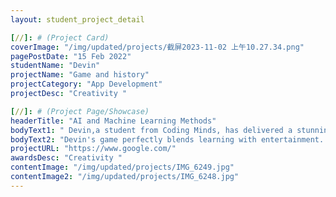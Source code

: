 ```yaml
---
layout: student_project_detail

[//]: # (Project Card)
coverImage: "/img/updated/projects/截屏2023-11-02 上午10.27.34.png"
pagePostDate: "15 Feb 2022"
studentName: "Devin"
projectName: "Game and history"
projectCategory: "App Development"
projectDesc: "Creativity "

[//]: # (Project Page/Showcase)
headerTitle: "AI and Machine Learning Methods"
bodyText1: " Devin,a student from Coding Minds, has delivered a stunning piece. This multiplayer game on American history showcases his prowess, rivaling professional game developers."
bodyText2: "Devin's game perfectly blends learning with entertainment. He once again demonstrates the creativity and potential of the youth, making Coding Minds proud."
projectURL: "https://www.google.com/"
awardsDesc: "Creativity "
contentImage: "/img/updated/projects/IMG_6249.jpg"
contentImage2: "/img/updated/projects/IMG_6248.jpg"
---
```

